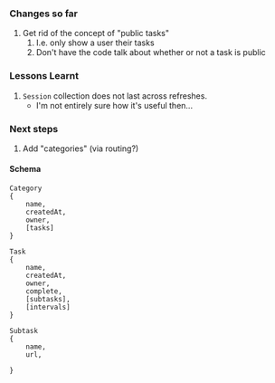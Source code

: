 ### Changes so far

1. Get rid of the concept of "public tasks"
    1. I.e. only show a user their tasks
    2. Don't have the code talk about whether or not a task is public

### Lessons Learnt

1. `Session` collection does not last across refreshes.
    * I'm not entirely sure how it's useful then...

### Next steps

1. Add "categories" (via routing?)

#### Schema

```
Category
{
    name,
    createdAt,
    owner,
    [tasks]
}

Task
{
    name,
    createdAt,
    owner,
    complete,
    [subtasks],
    [intervals]
}

Subtask
{
    name,
    url,

}
```
